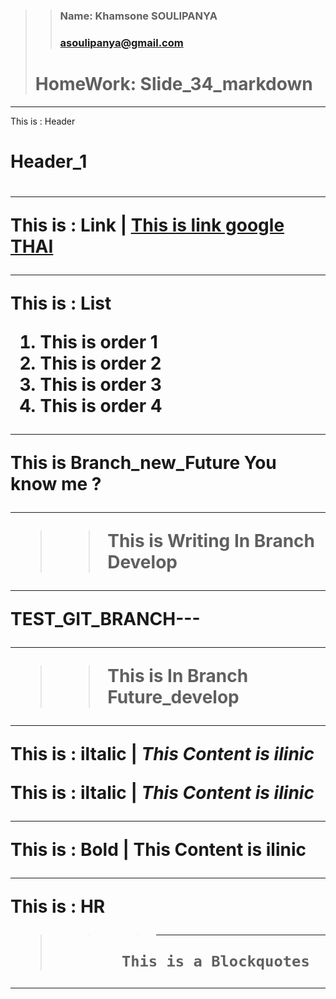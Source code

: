 >>### Name: Khamsone SOULIPANYA
>>### asoulipanya@gmail.com
> <h1>HomeWork: Slide_34_markdown</h1>
***
This is : Header  <h1>Header_1<h1>
***
This is : Link | [This is link google THAI](www.google.co.th)
***
This is : List 
1. This is order 1
3. This is order 2
65. This is order 3
35. This is order 4
***
This is Branch_new_Future 
You know me ?
***

>>This is Writing In Branch Develop
***
TEST_GIT_BRANCH---
***
>>This is In Branch Future_develop 

***
This is : iltalic | _This Content is ilinic_

This is : iltalic | *This Content is ilinic*
***
This is : Bold | __This Content is ilinic__
***
This is : HR
>>>***
>            This is a Blockquotes
***


